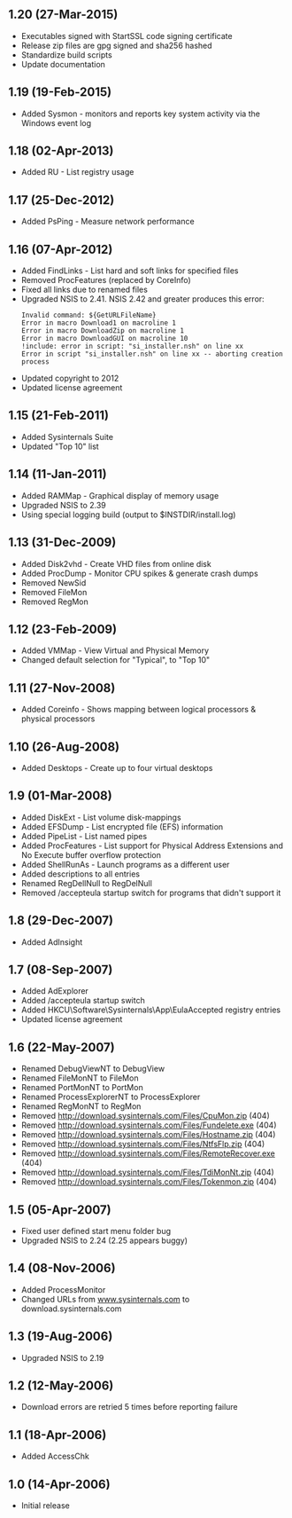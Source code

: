 ## 1.20 (27-Mar-2015)

  * Executables signed with StartSSL code signing certificate
  * Release zip files are gpg signed and sha256 hashed
  * Standardize build scripts
  * Update documentation

## 1.19 (19-Feb-2015)

  * Added Sysmon - monitors and reports key system activity via the Windows event log

## 1.18 (02-Apr-2013)

  * Added RU - List registry usage

## 1.17 (25-Dec-2012)

  * Added PsPing - Measure network performance

## 1.16 (07-Apr-2012)

  * Added FindLinks - List hard and soft links for specified files
  * Removed ProcFeatures (replaced by CoreInfo)
  * Fixed all links due to renamed files
  * Upgraded NSIS to 2.41. NSIS 2.42 and greater produces this error:
	````
	Invalid command: ${GetURLFileName}
	Error in macro Download1 on macroline 1
	Error in macro DownloadZip on macroline 1
	Error in macro DownloadGUI on macroline 10
	!include: error in script: "si_installer.nsh" on line xx
	Error in script "si_installer.nsh" on line xx -- aborting creation process
	````
  * Updated copyright to 2012
  * Updated license agreement

## 1.15 (21-Feb-2011)

  * Added Sysinternals Suite
  * Updated "Top 10" list

## 1.14 (11-Jan-2011)

  * Added RAMMap - Graphical display of memory usage
  * Upgraded NSIS to 2.39
  * Using special logging build (output to $INSTDIR/install.log)

## 1.13 (31-Dec-2009)

  * Added Disk2vhd - Create VHD files from online disk
  * Added ProcDump - Monitor CPU spikes & generate crash dumps
  * Removed NewSid
  * Removed FileMon
  * Removed RegMon

## 1.12 (23-Feb-2009)

  * Added VMMap - View Virtual and Physical Memory
  * Changed default selection for "Typical", to "Top 10"

## 1.11 (27-Nov-2008)

  * Added Coreinfo - Shows mapping between logical processors & physical processors

## 1.10 (26-Aug-2008)

  * Added Desktops - Create up to four virtual desktops

## 1.9 (01-Mar-2008)

  * Added DiskExt - List volume disk-mappings
  * Added EFSDump - List encrypted file (EFS) information
  * Added PipeList - List named pipes
  * Added ProcFeatures - List support for Physical Address Extensions and No Execute buffer overflow protection
  * Added ShellRunAs - Launch programs as a different user
  * Added descriptions to all entries
  * Renamed RegDellNull to RegDelNull
  * Removed /accepteula startup switch for programs that didn't support it

## 1.8 (29-Dec-2007)

  * Added AdInsight

## 1.7 (08-Sep-2007)

  * Added AdExplorer
  * Added /accepteula startup switch
  * Added HKCU\Software\Sysinternals\App\EulaAccepted registry entries
  * Updated license agreement

## 1.6 (22-May-2007)

  * Renamed DebugViewNT to DebugView
  * Renamed FileMonNT to FileMon
  * Renamed PortMonNT to PortMon
  * Renamed ProcessExplorerNT to ProcessExplorer
  * Renamed RegMonNT to RegMon
  * Removed http://download.sysinternals.com/Files/CpuMon.zip (404)
  * Removed http://download.sysinternals.com/Files/Fundelete.exe (404)
  * Removed http://download.sysinternals.com/Files/Hostname.zip (404)
  * Removed http://download.sysinternals.com/Files/NtfsFlp.zip (404)
  * Removed http://download.sysinternals.com/Files/RemoteRecover.exe (404)
  * Removed http://download.sysinternals.com/Files/TdiMonNt.zip (404)
  * Removed http://download.sysinternals.com/Files/Tokenmon.zip (404)

## 1.5 (05-Apr-2007)

  * Fixed user defined start menu folder bug
  * Upgraded NSIS to 2.24 (2.25 appears buggy)

## 1.4 (08-Nov-2006)

  * Added ProcessMonitor
  * Changed URLs from www.sysinternals.com to download.sysinternals.com

## 1.3 (19-Aug-2006)

  * Upgraded NSIS to 2.19

## 1.2 (12-May-2006)

  * Download errors are retried 5 times before reporting failure

## 1.1 (18-Apr-2006)

  * Added AccessChk

## 1.0 (14-Apr-2006)

  * Initial release
